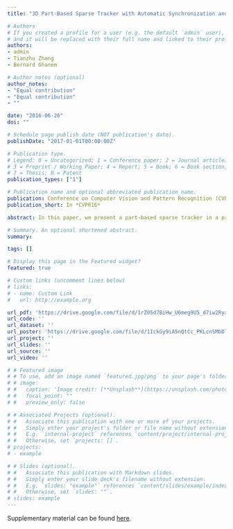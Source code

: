 ```yaml
---
title: "3D Part-Based Sparse Tracker with Automatic Synchronization and Registration"

# Authors
# If you created a profile for a user (e.g. the default `admin` user), write the username (folder name) here 
# and it will be replaced with their full name and linked to their profile.
authors:
- admin
- Tianzhu Zhang
- Bernard Ghanem

# Author notes (optional)
author_notes:
- "Equal contribution"
- "Equal contribution"
- ""

date: "2016-06-26"
doi: ""

# Schedule page publish date (NOT publication's date).
publishDate: "2017-01-01T00:00:00Z"

# Publication type.
# Legend: 0 = Uncategorized; 1 = Conference paper; 2 = Journal article;
# 3 = Preprint / Working Paper; 4 = Report; 5 = Book; 6 = Book section;
# 7 = Thesis; 8 = Patent
publication_types: ["1"]

# Publication name and optional abbreviated publication name.
publication: Conference on Computer Vision and Pattern Recognition (CVPR16), IEEE
publication_short: In *CVPR16*

abstract: ​In this paper, we present a part-based sparse tracker in a particle filter framework where both the motion and appearance model are formulated in 3D. The motion model is adaptive and directed according to a simple yet powerful occlusion handling paradigm, which is intrinsically fused in the motion model. Also, since 3D trackers are sensitive to synchronization and registration noise in the RGB and depth streams, we propose automated methods to solve these two issues. Extensive experiments are conducted on a popular RGBD tracking benchmark, which demonstrate that our tracker can achieve superior results, outperforming many other recent and state-of-the-art RGBD trackers.

# Summary. An optional shortened abstract.
summary: 

tags: []

# Display this page in the Featured widget?
featured: true

# Custom links (uncomment lines below)
# links:
# - name: Custom Link
#   url: http://example.org

url_pdf: 'https://drive.google.com/file/d/1rZ05d7BiHw_U6meg9U5_d7iw2RyaVOgJ/view?usp=sharing'
url_code: ''
url_dataset: ''
url_poster: 'https://drive.google.com/file/d/1IckGy9iA5nQtCc_PKLcnSMbDl2cxyfDi/view?usp=sharing'
url_project: ''
url_slides: ''
url_source: ''
url_video: ''

# # Featured image
# # To use, add an image named `featured.jpg/png` to your page's folder. 
# # image:
# #   caption: 'Image credit: [**Unsplash**](https://unsplash.com/photos/pLCdAaMFLTE)'
# #   focal_point: ""
# #   preview_only: false

# # Associated Projects (optional).
# #   Associate this publication with one or more of your projects.
# #   Simply enter your project's folder or file name without extension.
# #   E.g. `internal-project` references `content/project/internal-project/index.md`.
# #   Otherwise, set `projects: []`.
# projects:
# - example

# # Slides (optional).
# #   Associate this publication with Markdown slides.
# #   Simply enter your slide deck's filename without extension.
# #   E.g. `slides: "example"` references `content/slides/example/index.md`.
# #   Otherwise, set `slides: ""`.
# slides: example
---
```


<!-- {{% callout note %}}
Click the *Cite* button above to demo the feature to enable visitors to import publication metadata into their reference management software.
{{% /callout %}}

{{% callout note %}}
Create your slides in Markdown - click the *Slides* button to check out the example.
{{% /callout %}} -->

Supplementary material can be found [here](https://www.youtube.com/watch?v=5YZEZseOYG4).
